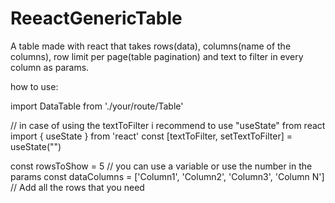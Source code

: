 # ReeactGenericTable
A table made with react that takes rows(data), columns(name of the columns), row limit per page(table pagination) and text to filter in every column as params.


how to use:

import DataTable from './your/route/Table'

// in case of using the textToFilter i recommend to use "useState" from react
import { useState } from 'react'
const [textToFilter, setTextToFilter] = useState("")


const rowsToShow = 5 // you can use a variable or use the number in the params
const dataColumns = ['Column1', 'Column2', 'Column3', 'Column N']  // Add all the rows that you need

<DataTable
    data={dataArray}
    columns={ColumnsNameArray}
    rowsLimitPerPage={rowsToShow}
    textToFilter={textToFilter}
/>
